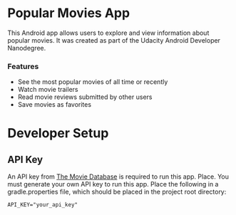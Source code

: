 # Popular Movies App

This Android app allows users to explore and view information about popular movies. It was created as part of the Udacity Android Developer Nanodegree.

### Features

* See the most popular movies of all time or recently
* Watch movie trailers
* Read movie reviews submitted by other users
* Save movies as favorites

# Developer Setup

## API Key

An API key from [The Movie Database](https://www.themoviedb.org/documentation/api?language=en-US) is required to run this app. Place. You must generate your own API key to run this app. Place the following in a gradle.properties file, which should be placed in the project root directory:

```API_KEY="your_api_key"```
